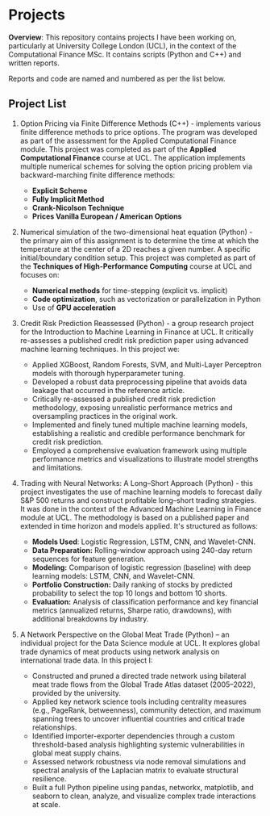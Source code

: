 # Projects

**Overview**: This repository contains projects I have been working on, particularly at University College London (UCL), in the context of the Computational Finance MSc. It contains scripts (Python and C++) and written reports.

Reports and code are named and numbered as per the list below.

## Project List
1. Option Pricing via Finite Difference Methods (C++) - implements various finite difference methods to price options. The program was developed as part of the assessment for the Applied Computational Finance module.
   This project was completed as part of the **Applied Computational Finance** course at UCL.
   The application implements multiple numerical schemes for solving the option pricing problem via backward-marching finite difference methods:
   - **Explicit Scheme**
   - **Fully Implicit Method**
   - **Crank-Nicolson Technique**
   - **Prices Vanilla European / American Options**

2. Numerical simulation of the two-dimensional heat equation (Python) - the primary aim of this assignment is to determine the time at which the temperature at the center of a 2D reaches a given number. A specific initial/boundary condition setup.
   This project was completed as part of the **Techniques of High-Performance Computing** course at UCL and focuses on:
   - **Numerical methods** for time-stepping (explicit vs. implicit)
   - **Code optimization**, such as vectorization or parallelization in Python
   - Use of **GPU acceleration**
  
3. Credit Risk Prediction Reassessed (Python) - a group research project for the Introduction to Machine Learning in Finance at UCL. It critically re-assesses a published credit risk prediction paper using advanced machine learning techniques. In this project we:
   - Applied XGBoost, Random Forests, SVM, and Multi-Layer Perceptron models with thorough hyperparameter tuning.
   - Developed a robust data preprocessing pipeline that avoids data leakage that occurred in the reference article.
   - Critically re-assessed a published credit risk prediction methodology, exposing unrealistic performance metrics and oversampling practices in the original work.
   - Implemented and finely tuned multiple machine learning models, establishing a realistic and credible performance benchmark for credit risk prediction.
   - Employed a comprehensive evaluation framework using multiple performance metrics and visualizations to illustrate model strengths and limitations.

5. Trading with Neural Networks: A Long–Short Approach (Python) - this project investigates the use of machine learning models to forecast daily S&P 500 returns and construct profitable long–short trading strategies. It was done in the context of the Advanced Machine Learning in Finance module at UCL. The methodology is based on a published paper and extended in time horizon and models applied. It's structured as follows:
   - **Models Used**: Logistic Regression, LSTM, CNN, and Wavelet-CNN.
   - **Data Preparation:** Rolling-window approach using 240-day return sequences for feature generation.
   - **Modeling:** Comparison of logistic regression (baseline) with deep learning models: LSTM, CNN, and Wavelet-CNN.
   - **Portfolio Construction:** Daily ranking of stocks by predicted probability to select the top 10 longs and bottom 10 shorts.
   - **Evaluation:** Analysis of classification performance and key financial metrics (annualized returns, Sharpe ratio, drawdowns), with additional breakdowns by industry.
  
6. A Network Perspective on the Global Meat Trade (Python) – an individual project for the Data Science module at UCL. It explores global trade dynamics of meat products using network analysis on international trade data. In this project I:
   - Constructed and pruned a directed trade network using bilateral meat trade flows from the Global Trade Atlas dataset (2005–2022), provided by the university.
   - Applied key network science tools including centrality measures (e.g., PageRank, betweenness), community detection, and maximum spanning trees to uncover influential countries and critical trade relationships.
   - Identified importer-exporter dependencies through a custom threshold-based analysis highlighting systemic vulnerabilities in global meat supply chains.
   - Assessed network robustness via node removal simulations and spectral analysis of the Laplacian matrix to evaluate structural resilience.
   - Built a full Python pipeline using pandas, networkx, matplotlib, and seaborn to clean, analyze, and visualize complex trade interactions at scale.
   
